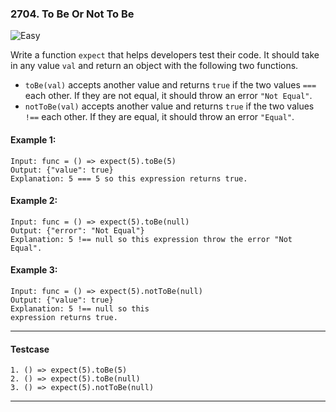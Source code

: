 ### 2704. To Be Or Not To Be

![Easy](https://img.shields.io/badge/easy-brightgreen?style=flat)

Write a function `expect` that helps developers test their code. It should take in any value `val` and return an object with the following two functions.

  - `toBe(val)` accepts another value and returns `true` if the two values `===` each other. If they are not equal, it should throw an error `"Not Equal"`.
  - `notToBe(val)` accepts another value and returns `true` if the two values `!==` each other. If they are equal, it should throw an error `"Equal"`.

#### Example 1:

```text
Input: func = () => expect(5).toBe(5)
Output: {"value": true}
Explanation: 5 === 5 so this expression returns true.
```

#### Example 2:

```text
Input: func = () => expect(5).toBe(null)
Output: {"error": "Not Equal"}
Explanation: 5 !== null so this expression throw the error "Not Equal".
```
#### Example 3:

```text
Input: func = () => expect(5).notToBe(null)
Output: {"value": true}
Explanation: 5 !== null so this 
expression returns true.
```

<hr>

#### Testcase

```text
1. () => expect(5).toBe(5)
2. () => expect(5).toBe(null)
3. () => expect(5).notToBe(null)
```

<hr>